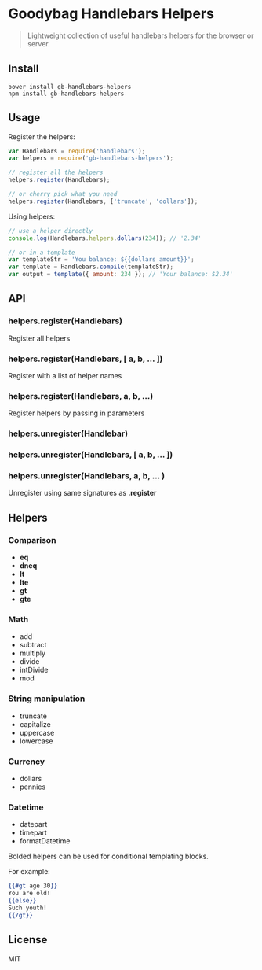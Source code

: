 # Goodybag Handlebars Helpers
> Lightweight collection of useful handlebars helpers
> for the browser or server.

## Install

```shell
bower install gb-handlebars-helpers
npm install gb-handlebars-helpers
```

## Usage

Register the helpers:

```js
var Handlebars = require('handlebars');
var helpers = require('gb-handlebars-helpers');

// register all the helpers
helpers.register(Handlebars);

// or cherry pick what you need
helpers.register(Handlebars, ['truncate', 'dollars']);
```

Using helpers:

```js
// use a helper directly
console.log(Handlebars.helpers.dollars(234)); // '2.34'

// or in a template
var templateStr = 'You balance: ${{dollars amount}}';
var template = Handlebars.compile(templateStr);
var output = template({ amount: 234 }); // 'Your balance: $2.34'
```

## API

### helpers.register(Handlebars)

Register all helpers

### helpers.register(Handlebars, [ a, b, ... ])

Register with a list of helper names

### helpers.register(Handlebars, a, b, ...)

Register helpers by passing in parameters

### helpers.unregister(Handlebar)
### helpers.unregister(Handlebars, [ a, b, ... ])
### helpers.unregister(Handlebars, a, b, ... )

Unregister using same signatures as **.register**

## Helpers

### Comparison

* **eq**
* **dneq**
* **lt**
* **lte**
* **gt**
* **gte**

### Math

* add
* subtract
* multiply
* divide
* intDivide
* mod

### String manipulation

* truncate
* capitalize
* uppercase
* lowercase

### Currency

* dollars
* pennies

### Datetime

* datepart
* timepart
* formatDatetime

Bolded helpers can be used for conditional
templating blocks.

For example:

```handlebars
{{#gt age 30}}
You are old!
{{else}}
Such youth!
{{/gt}}
```

## License

MIT
